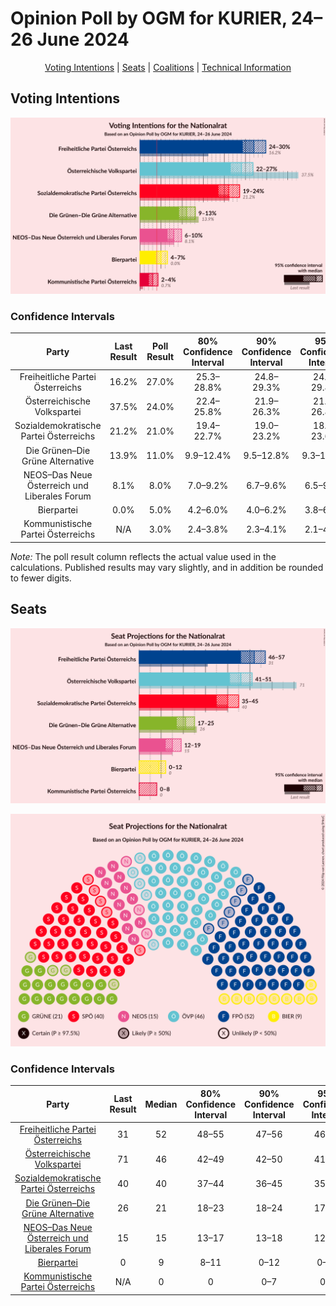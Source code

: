 # Opinion Poll by OGM for KURIER, 24–26 June 2024

<p align="center"><a href="#voting-intentions">Voting Intentions</a> | <a href="#seats">Seats</a> | <a href="#coalitions">Coalitions</a> | <a href="#technical-information">Technical Information</a></p>

## Voting Intentions

![Graph with voting intentions not yet produced](2024-06-26-OGM.png "Voting Intentions")

### Confidence Intervals

| Party | Last Result | Poll Result | 80% Confidence Interval | 90% Confidence Interval | 95% Confidence Interval | 99% Confidence Interval |
|:-----:|:-----------:|:-----------:|:-----------------------:|:-----------------------:|:-----------------------:|:-----------------------:|
| Freiheitliche Partei Österreichs | 16.2% | 27.0% | 25.3–28.8% |24.8–29.3% |24.3–29.8% |23.5–30.7% |
| Österreichische Volkspartei | 37.5% | 24.0% | 22.4–25.8% |21.9–26.3% |21.5–26.8% |20.7–27.6% |
| Sozialdemokratische Partei Österreichs | 21.2% | 21.0% | 19.4–22.7% |19.0–23.2% |18.6–23.6% |17.9–24.5% |
| Die Grünen–Die Grüne Alternative | 13.9% | 11.0% | 9.9–12.4% |9.5–12.8% |9.3–13.1% |8.7–13.8% |
| NEOS–Das Neue Österreich und Liberales Forum | 8.1% | 8.0% | 7.0–9.2% |6.7–9.6% |6.5–9.8% |6.1–10.5% |
| Bierpartei | 0.0% | 5.0% | 4.2–6.0% |4.0–6.2% |3.8–6.5% |3.5–7.0% |
| Kommunistische Partei Österreichs | N/A | 3.0% | 2.4–3.8% |2.3–4.1% |2.1–4.3% |1.9–4.7% |

*Note:* The poll result column reflects the actual value used in the calculations. Published results may vary slightly, and in addition be rounded to fewer digits.

## Seats

![Graph with seats not yet produced](2024-06-26-OGM-seats.png "Seats")

![Graph with seating plan not yet produced](2024-06-26-OGM-seating-plan.png "Seating Plan")

### Confidence Intervals

| Party | Last Result | Median | 80% Confidence Interval | 90% Confidence Interval | 95% Confidence Interval | 99% Confidence Interval |
|:-----:|:-----------:|:------:|:-----------------------:|:-----------------------:|:-----------------------:|:-----------------------:|
| <a href="#freiheitliche-partei-österreichs">Freiheitliche Partei Österreichs</a> | 31 | 52 | 48–55 |47–56 |46–57 |45–59 |
| <a href="#österreichische-volkspartei">Österreichische Volkspartei</a> | 71 | 46 | 42–49 |42–50 |41–51 |39–53 |
| <a href="#sozialdemokratische-partei-österreichs">Sozialdemokratische Partei Österreichs</a> | 40 | 40 | 37–44 |36–45 |35–45 |34–47 |
| <a href="#die-grünen–die-grüne-alternative">Die Grünen–Die Grüne Alternative</a> | 26 | 21 | 18–23 |18–24 |17–25 |16–26 |
| <a href="#neos–das-neue-österreich-und-liberales-forum">NEOS–Das Neue Österreich und Liberales Forum</a> | 15 | 15 | 13–17 |13–18 |12–19 |11–20 |
| <a href="#bierpartei">Bierpartei</a> | 0 | 9 | 8–11 |0–12 |0–12 |0–13 |
| <a href="#kommunistische-partei-österreichs">Kommunistische Partei Österreichs</a> | N/A | 0 | 0 |0–7 |0–8 |0–8 |

